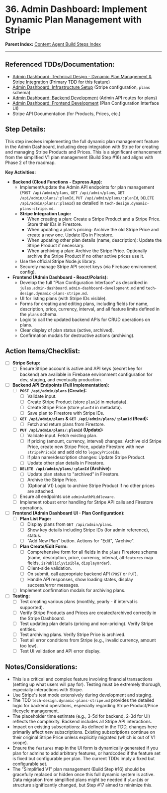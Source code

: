 # 36. Admin Dashboard: Implement Dynamic Plan Management with Stripe

**Parent Index:** [Content Agent Build Steps Index](index.md)

---

## Referenced TDDs/Documentation:
*   [Admin Dashboard: Technical Design - Dynamic Plan Management & Stripe Integration](../../jules/admin-dashboard/tech-design.dynamic-plans-stripe.md) (Primary TDD for this feature)
*   [Admin Dashboard: Infrastructure Setup](../../jules/admin-dashboard/jules.infrastructure-setup.md) (Stripe configuration, `plans` schema)
*   [Admin Dashboard: Backend Development](../../jules/admin-dashboard/jules.backend-development.md) (Admin API routes for plans)
*   [Admin Dashboard: Frontend Development](../../jules/admin-dashboard/jules.admin-dashboard-development.md) (Plan Configuration Interface UI)
*   Stripe API Documentation (for Products, Prices, etc.)

## Step Details:
This step involves implementing the full dynamic plan management feature in the Admin Dashboard, including deep integration with Stripe for creating and managing Stripe Products and Prices. This is a significant enhancement from the simplified V1 plan management (Build Step #16) and aligns with Phase 2 of the roadmap.

**Key Activities:**
*   **Backend (Cloud Functions - Express App):**
    *   Implement/update the Admin API endpoints for plan management (`POST /api/admin/plans`, `GET /api/admin/plans`, `GET /api/admin/plans/:planId`, `PUT /api/admin/plans/:planId`, `DELETE /api/admin/plans/:planId`) as detailed in `tech-design.dynamic-plans-stripe.md`.
    *   **Stripe Integration Logic:**
        *   When creating a plan: Create a Stripe Product and a Stripe Price. Store their IDs in Firestore.
        *   When updating a plan's pricing: Archive the old Stripe Price and create a new one. Update IDs in Firestore.
        *   When updating other plan details (name, description): Update the Stripe Product if necessary.
        *   When archiving a plan: Archive the Stripe Price. Optionally archive the Stripe Product if no other active prices use it.
    *   Use the official Stripe Node.js library.
    *   Securely manage Stripe API secret keys (via Firebase environment config).
*   **Frontend (Admin Dashboard - React/Polaris):**
    *   Develop the full "Plan Configuration Interface" as described in `jules.admin-dashboard.admin-dashboard-development.md` and `tech-design.dynamic-plans-stripe.md`.
    *   UI for listing plans (with Stripe IDs visible).
    *   Forms for creating and editing plans, including fields for name, description, price, currency, interval, and all feature limits defined in the `plans` schema.
    *   Logic to call the updated backend APIs for CRUD operations on plans.
    *   Clear display of plan status (active, archived).
    *   Confirmation modals for destructive actions (archiving).

## Action Items/Checklist:
- [ ] **Stripe Setup:**
    - [ ] Ensure Stripe account is active and API keys (secret key for backend) are available in Firebase environment configuration for dev, staging, and eventually production.
- [ ] **Backend API Endpoints (Full Implementation):**
    - [ ] **`POST /api/admin/plans` (Create):**
        - [ ] Validate input.
        - [ ] Create Stripe Product (store `planId` in metadata).
        - [ ] Create Stripe Price (store `planId` in metadata).
        - [ ] Save plan to Firestore with Stripe IDs.
    - [ ] **`GET /api/admin/plans` & `GET /api/admin/plans/:planId` (Read):**
        - [ ] Fetch and return plans from Firestore.
    - [ ] **`PUT /api/admin/plans/:planId` (Update):**
        - [ ] Validate input. Fetch existing plan.
        - [ ] If pricing (amount, currency, interval) changes: Archive old Stripe Price, create new Stripe Price, update Firestore with new `stripePriceId` and add old to `legacyPriceIds`.
        - [ ] If plan name/description changes: Update Stripe Product.
        - [ ] Update other plan details in Firestore.
    - [ ] **`DELETE /api/admin/plans/:planId` (Archive):**
        - [ ] Update plan status to "archived" in Firestore.
        - [ ] Archive the Stripe Price.
        - [ ] (Optional V1) Logic to archive Stripe Product if no other prices are attached.
    - [ ] Ensure all endpoints use `adminAuthMiddleware`.
    - [ ] Implement robust error handling for Stripe API calls and Firestore operations.
- [ ] **Frontend (Admin Dashboard UI - Plan Configuration):**
    - [ ] **Plan List Page:**
        - [ ] Display plans from `GET /api/admin/plans`.
        - [ ] Show key details including Stripe IDs (for admin reference), status.
        - [ ] "Add New Plan" button. Actions for "Edit", "Archive".
    - [ ] **Plan Create/Edit Form:**
        - [ ] Comprehensive form for all fields in the `plans` Firestore schema (name, description, price, currency, interval, all `features` map fields, `isPubliclyVisible`, `displayOrder`).
        - [ ] Client-side validation.
        - [ ] On submit, call appropriate backend API (`POST` or `PUT`).
        - [ ] Handle API responses, show loading states, display success/error messages.
    - [ ] Implement confirmation modals for archiving plans.
- [ ] **Testing:**
    - [ ] Test creating various plans (monthly, yearly - if interval is supported).
    - [ ] Verify Stripe Products and Prices are created/archived correctly in the Stripe Dashboard.
    - [ ] Test updating plan details (pricing and non-pricing). Verify Stripe entities.
    - [ ] Test archiving plans. Verify Stripe Price is archived.
    - [ ] Test all error conditions from Stripe (e.g., invalid currency, amount too low).
    - [ ] Test UI validation and API error display.

## Notes/Considerations:
*   This is a critical and complex feature involving financial transactions (setting up what users will pay for). Testing must be extremely thorough, especially interactions with Stripe.
*   Use Stripe's test mode extensively during development and staging.
*   The TDD `tech-design.dynamic-plans-stripe.md` provides the detailed logic for backend operations, especially regarding Stripe Product/Price lifecycle management.
*   The placeholder time estimate (e.g., 3-5d for backend, 2-3d for UI) reflects the complexity. Backend includes all Stripe API interactions.
*   Impact on existing subscriptions: As defined in the TDD, changes here primarily affect *new* subscriptions. Existing subscriptions continue on their original Stripe Price unless explicitly migrated (which is out of V1 scope).
*   Ensure the `features` map in the UI form is dynamically generated if you plan for admins to add arbitrary features, or hardcoded if the feature set is fixed but configurable per plan. The current TDDs imply a fixed but configurable set.
*   The "Simplified V1" plan management (Build Step #16) should be gracefully replaced or hidden once this full dynamic system is active. Data migration from simplified plans might be needed if `planId`s or structure significantly changed, but Step #17 aimed to minimize this.
